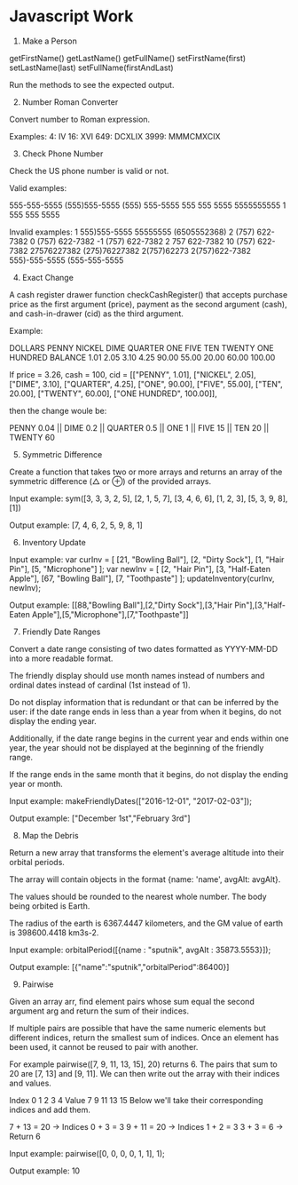 # Javascript Work

1. Make a Person

getFirstName()
getLastName()
getFullName()
setFirstName(first)
setLastName(last)
setFullName(firstAndLast)

Run the methods to see the expected output.

2. Number Roman Converter

Convert number to Roman expression.

Examples:
4: IV
16: XVI
649: DCXLIX
3999: MMMCMXCIX

3. Check Phone Number

Check the US phone number is valid or not.

Valid examples:

555-555-5555
(555)555-5555
(555) 555-5555
555 555 5555
5555555555
1 555 555 5555

Invalid examples:
1 555)555-5555
55555555
(6505552368)
2 (757) 622-7382
0 (757) 622-7382
-1 (757) 622-7382
2 757 622-7382
10 (757) 622-7382
27576227382
(275)76227382
2(757)62273
2(757)622-7382
555)-555-5555
(555-555-5555

4. Exact Change

A cash register drawer function checkCashRegister() that accepts purchase price as the first argument (price), payment as the second argument (cash), and cash-in-drawer (cid) as the third argument.

Example:

DOLLARS	PENNY	NICKEL	DIME	QUARTER	ONE	   FIVE	  TEN	  TWENTY	ONE HUNDRED
BALANCE	1.01	2.05	  3.10	4.25	  90.00	 55.00	20.00	60.00	  100.00

If price = 3.26, cash = 100, cid = [["PENNY", 1.01], ["NICKEL", 2.05], ["DIME", 3.10], ["QUARTER", 4.25], ["ONE", 90.00], ["FIVE", 55.00], ["TEN", 20.00], ["TWENTY", 60.00], ["ONE HUNDRED", 100.00]],

then the change woule be:

PENNY 0.04 || DIME 0.2 || QUARTER 0.5 || ONE 1 || FIVE 15 || TEN 20 || TWENTY 60

5. Symmetric Difference

Create a function that takes two or more arrays and returns an array of the symmetric difference (△ or ⊕) of the provided arrays.

Input example:
sym([3, 3, 3, 2, 5], [2, 1, 5, 7], [3, 4, 6, 6], [1, 2, 3], [5, 3, 9, 8], [1])

Output example:
[7, 4, 6, 2, 5, 9, 8, 1]

6. Inventory Update

Input example:
var curInv = [ [21, "Bowling Ball"], [2, "Dirty Sock"], [1, "Hair Pin"], [5, "Microphone"] ]; 
var newInv = [ [2, "Hair Pin"], [3, "Half-Eaten Apple"], [67, "Bowling Ball"], [7, "Toothpaste"] ]; 
updateInventory(curInv, newInv);

Output example:
[[88,"Bowling Ball"],[2,"Dirty Sock"],[3,"Hair Pin"],[3,"Half-Eaten Apple"],[5,"Microphone"],[7,"Toothpaste"]]

7. Friendly Date Ranges

Convert a date range consisting of two dates formatted as YYYY-MM-DD into a more readable format.

The friendly display should use month names instead of numbers and ordinal dates instead of cardinal (1st instead of 1).

Do not display information that is redundant or that can be inferred by the user: if the date range ends in less than a year from when it begins, do not display the ending year.

Additionally, if the date range begins in the current year and ends within one year, the year should not be displayed at the beginning of the friendly range.

If the range ends in the same month that it begins, do not display the ending year or month.

Input example:
makeFriendlyDates(["2016-12-01", "2017-02-03"]);

Output example:
["December 1st","February 3rd"]

8. Map the Debris

Return a new array that transforms the element's average altitude into their orbital periods.

The array will contain objects in the format {name: 'name', avgAlt: avgAlt}.

The values should be rounded to the nearest whole number. The body being orbited is Earth.

The radius of the earth is 6367.4447 kilometers, and the GM value of earth is 398600.4418 km3s-2.

Input example:
orbitalPeriod([{name : "sputnik", avgAlt : 35873.5553}]);

Output example:
[{"name":"sputnik","orbitalPeriod":86400}]

9. Pairwise

Given an array arr, find element pairs whose sum equal the second argument arg and return the sum of their indices.

If multiple pairs are possible that have the same numeric elements but different indices, return the smallest sum of indices. Once an element has been used, it cannot be reused to pair with another.

For example pairwise([7, 9, 11, 13, 15], 20) returns 6. The pairs that sum to 20 are [7, 13] and [9, 11]. We can then write out the array with their indices and values.


Index	0  1	2	  3	  4
Value	7	 9	11	13	15
Below we'll take their corresponding indices and add them.

7 + 13 = 20 → Indices 0 + 3 = 3
9 + 11 = 20 → Indices 1 + 2 = 3
3 + 3 = 6 → Return 6

Input example:
pairwise([0, 0, 0, 0, 1, 1], 1);

Output example:
10
